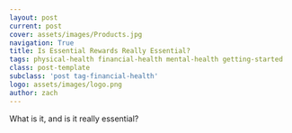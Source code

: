 ```yaml
---
layout: post
current: post
cover: assets/images/Products.jpg
navigation: True
title: Is Essential Rewards Really Essential?
tags: physical-health financial-health mental-health getting-started
class: post-template
subclass: 'post tag-financial-health'
logo: assets/images/logo.png
author: zach
---
```


What is it, and is it really essential?

